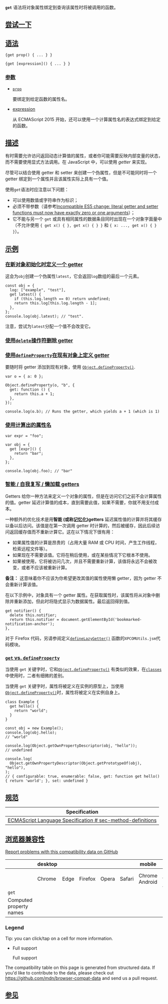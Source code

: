**`get`** 语法将对象属性绑定到查询该属性时将被调用的函数。

## [尝试一下](#尝试一下)

## [语法](#语法)

```
{get prop() { ... } }

{get [expression]() { ... } }
```

### [参数](#参数)

* [`prop`](#prop)

  要绑定到给定函数的属性名。

* [expression](#expression)

  从 ECMAScript 2015 开始，还可以使用一个计算属性名的表达式绑定到给定的函数。

## [描述](#描述)

有时需要允许访问返回动态计算值的属性，或者你可能需要反映内部变量的状态，而不需要使用显式方法调用。在 JavaScript 中，可以使用 *getter* 来实现。

尽管可以结合使用 getter 和 setter 来创建一个伪属性，但是不可能同时将一个 getter 绑定到一个属性并且该属性实际上具有一个值。

使用`get`语法时应注意以下问题：

* 可以使用数值或字符串作为标识；
* 必须不带参数（请参考[Incompatible ES5 change: literal getter and setter functions must now have exactly zero or one arguments](https://whereswalden.com/2010/08/22/incompatible-es5-change-literal-getter-and-setter-functions-must-now-have-exactly-zero-or-one-arguments/)）；
* 它不能与另一个 `get` 或具有相同属性的数据条目同时出现在一个对象字面量中（不允许使用 `{ get x() { }, get x() { } }` 和 `{ x: ..., get x() { } }`）。

## [示例](#示例)

### [在新对象初始化时定义一个 getter](#在新对象初始化时定义一个_getter)

这会为`obj`创建一个伪属性`latest`，它会返回`log`数组的最后一个元素。

```
const obj = {
  log: ["example", "test"],
  get latest() {
    if (this.log.length == 0) return undefined;
    return this.log[this.log.length - 1];
  },
};
console.log(obj.latest); // "test".
```

注意，尝试为`latest`分配一个值不会改变它。

### [使用`delete`操作符删除 getter](#使用delete操作符删除_getter)

### [使用`defineProperty`在现有对象上定义 getter](#使用defineproperty在现有对象上定义_getter)

要随时将 getter 添加到现有对象，使用 [`Object.defineProperty()`](https://developer.mozilla.org/zh-CN/docs/Web/JavaScript/Reference/Global_Objects/Object/defineProperty).

```
var o = { a: 0 };

Object.defineProperty(o, "b", {
  get: function () {
    return this.a + 1;
  },
});

console.log(o.b); // Runs the getter, which yields a + 1 (which is 1)
```

### [使用计算出的属性名](#使用计算出的属性名)

```
var expr = "foo";

var obj = {
  get [expr]() {
    return "bar";
  },
};

console.log(obj.foo); // "bar"
```

### [智能 / 自我复写 / 懒加载 getters](#智能_自我复写_懒加载_getters)

Getters 给你一种方法来定义一个对象的属性，但是在访问它们之前不会计算属性的值。getter 延迟计算值的成本，直到需要此值，如果不需要，你就不用支付成本。

一种额外的优化技术是用**智能 (或称[记忆化](https://en.wikipedia.org/wiki/Memoization))getters** 延迟属性值的计算并将其缓存以备以后访问。该值是在第一次调用 getter 时计算的，然后被缓存，因此后续访问返回缓存值而不重新计算它。这在以下情况下很有用：

* 如果属性值的计算是昂贵的（占用大量 RAM 或 CPU 时间，产生工作线程，检索远程文件等）。
* 如果现在不需要该值。它将在稍后使用，或在某些情况下它根本不使用。
* 如果被使用，它将被访问几次，并且不需要重新计算，该值将永远不会被改变，或者不应该被重新计算。

**备注：** 这意味着你不应该为你希望更改其值的属性使用懒 getter，因为 getter 不会重新计算该值。

在以下示例中，对象具有一个 getter 属性。在获取属性时，该属性将从对象中删除并重新添加，但此时将隐式显示为数据属性。最后返回得到值。

```
get notifier() {
  delete this.notifier;
  return this.notifier = document.getElementById('bookmarked-notification-anchor');
},
```

对于 Firefox 代码，另请参阅定义[`defineLazyGetter()`](https://developer.mozilla.org/zh-CN/docs/Mozilla/JavaScript_code_modules/XPCOMUtils.jsm#defineLazyGetter\(\)) 函数的`XPCOMUtils.jsm`代码模块。

### [`get` vs. `defineProperty`](#get_vs._defineproperty)

当使用 `get` 关键字时，它和[`Object.defineProperty()`](https://developer.mozilla.org/zh-CN/docs/Web/JavaScript/Reference/Global_Objects/Object/defineProperty) 有类似的效果，在[`classes`](https://developer.mozilla.org/zh-CN/docs/Web/JavaScript/Reference/Classes)中使用时，二者有细微的差别。

当使用 `get` 关键字时，属性将被定义在实例的原型上，当使用[`Object.defineProperty()`](https://developer.mozilla.org/zh-CN/docs/Web/JavaScript/Reference/Global_Objects/Object/defineProperty)时，属性将被定义在实例自身上。

```
class Example {
  get hello() {
    return "world";
  }
}

const obj = new Example();
console.log(obj.hello);
// "world"

console.log(Object.getOwnPropertyDescriptor(obj, "hello"));
// undefined

console.log(
  Object.getOwnPropertyDescriptor(Object.getPrototypeOf(obj), "hello"),
);
// { configurable: true, enumerable: false, get: function get hello() { return 'world'; }, set: undefined }
```

## [规范](#规范)

| Specification                                                                                                                                                                         |
| ------------------------------------------------------------------------------------------------------------------------------------------------------------------------------------- |
| [ECMAScript Language Specification<!-- --> # <!-- -->sec-method-definitions](https://tc39.es/ecma262/multipage/ecmascript-language-functions-and-classes.html#sec-method-definitions) |

## [浏览器兼容性](#浏览器兼容性)

[Report problems with this compatibility data on GitHub](https://github.com/mdn/browser-compat-data/issues/new?mdn-url=https%3A%2F%2Fdeveloper.mozilla.org%2Fzh-CN%2Fdocs%2FWeb%2FJavaScript%2FReference%2FFunctions%2Fget\&metadata=%3C%21--+Do+not+make+changes+below+this+line+--%3E%0A%3Cdetails%3E%0A%3Csummary%3EMDN+page+report+details%3C%2Fsummary%3E%0A%0A*+Query%3A+%60javascript.functions.get%60%0A*+Report+started%3A+2023-12-29T07%3A20%3A21.838Z%0A%0A%3C%2Fdetails%3E\&title=javascript.functions.get+-+%3CSUMMARIZE+THE+PROBLEM%3E\&template=data-problem.yml "Report an issue with this compatibility data")

|                         | desktop |      |         |       |        | mobile         |                     |               |               |                  |                 | server |         |
| ----------------------- | ------- | ---- | ------- | ----- | ------ | -------------- | ------------------- | ------------- | ------------- | ---------------- | --------------- | ------ | ------- |
|                         | Chrome  | Edge | Firefox | Opera | Safari | Chrome Android | Firefox for Android | Opera Android | Safari on iOS | Samsung Internet | WebView Android | Deno   | Node.js |
| `get`                   |         |      |         |       |        |                |                     |               |               |                  |                 |        |         |
| Computed property names |         |      |         |       |        |                |                     |               |               |                  |                 |        |         |

### Legend

Tip: you can click/tap on a cell for more information.

* Full support

  Full support

The compatibility table on this page is generated from structured data. If you'd like to contribute to the data, please check out <https://github.com/mdn/browser-compat-data> and send us a pull request.

## [参见](#参见)
